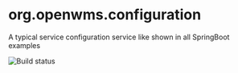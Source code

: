 # org.openwms.configuration
A typical service configuration service like shown in all SpringBoot examples

![Build status][ci-image]

[ci-image]: https://img.shields.io/jenkins/s/http/openwms.mooo.com:8080/view/All/job/Spring%20Labs/job/org.openwms.configuration.svg
